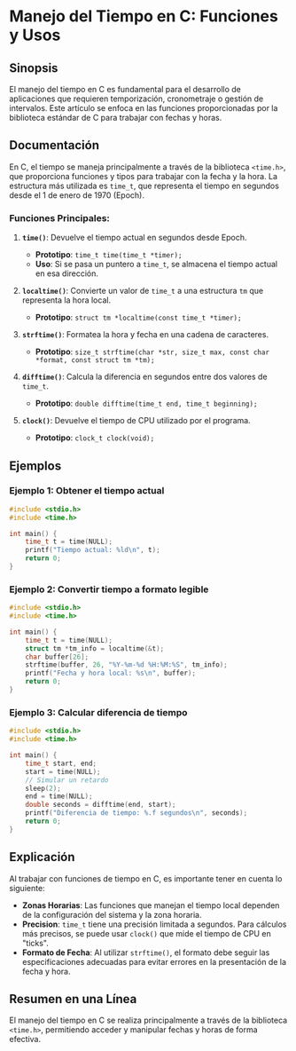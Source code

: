 <!--
Meta Description: # Manejo del Tiempo en C: Funciones y Usos ## Sinopsis El manejo del tiempo en C es fundamental para el desarrollo de aplicaciones que requieren tempo...
Meta Keywords: tiempo, time_t, time, funciones, que
-->

# Manejo del Tiempo en C: Funciones y Usos

## Sinopsis
El manejo del tiempo en C es fundamental para el desarrollo de aplicaciones que requieren temporización, cronometraje o gestión de intervalos. Este artículo se enfoca en las funciones proporcionadas por la biblioteca estándar de C para trabajar con fechas y horas.

## Documentación
En C, el tiempo se maneja principalmente a través de la biblioteca `<time.h>`, que proporciona funciones y tipos para trabajar con la fecha y la hora. La estructura más utilizada es `time_t`, que representa el tiempo en segundos desde el 1 de enero de 1970 (Epoch). 

### Funciones Principales:
1. **`time()`**: Devuelve el tiempo actual en segundos desde Epoch.
   - **Prototipo**: `time_t time(time_t *timer);`
   - **Uso**: Si se pasa un puntero a `time_t`, se almacena el tiempo actual en esa dirección.

2. **`localtime()`**: Convierte un valor de `time_t` a una estructura `tm` que representa la hora local.
   - **Prototipo**: `struct tm *localtime(const time_t *timer);`

3. **`strftime()`**: Formatea la hora y fecha en una cadena de caracteres.
   - **Prototipo**: `size_t strftime(char *str, size_t max, const char *format, const struct tm *tm);`

4. **`difftime()`**: Calcula la diferencia en segundos entre dos valores de `time_t`.
   - **Prototipo**: `double difftime(time_t end, time_t beginning);`

5. **`clock()`**: Devuelve el tiempo de CPU utilizado por el programa.
   - **Prototipo**: `clock_t clock(void);`

## Ejemplos
### Ejemplo 1: Obtener el tiempo actual
```c
#include <stdio.h>
#include <time.h>

int main() {
    time_t t = time(NULL);
    printf("Tiempo actual: %ld\n", t);
    return 0;
}
```

### Ejemplo 2: Convertir tiempo a formato legible
```c
#include <stdio.h>
#include <time.h>

int main() {
    time_t t = time(NULL);
    struct tm *tm_info = localtime(&t);
    char buffer[26];
    strftime(buffer, 26, "%Y-%m-%d %H:%M:%S", tm_info);
    printf("Fecha y hora local: %s\n", buffer);
    return 0;
}
```

### Ejemplo 3: Calcular diferencia de tiempo
```c
#include <stdio.h>
#include <time.h>

int main() {
    time_t start, end;
    start = time(NULL);
    // Simular un retardo
    sleep(2);
    end = time(NULL);
    double seconds = difftime(end, start);
    printf("Diferencia de tiempo: %.f segundos\n", seconds);
    return 0;
}
```

## Explicación
Al trabajar con funciones de tiempo en C, es importante tener en cuenta lo siguiente:

- **Zonas Horarias**: Las funciones que manejan el tiempo local dependen de la configuración del sistema y la zona horaria.
- **Precision**: `time_t` tiene una precisión limitada a segundos. Para cálculos más precisos, se puede usar `clock()` que mide el tiempo de CPU en "ticks".
- **Formato de Fecha**: Al utilizar `strftime()`, el formato debe seguir las especificaciones adecuadas para evitar errores en la presentación de la fecha y hora.

## Resumen en una Línea
El manejo del tiempo en C se realiza principalmente a través de la biblioteca `<time.h>`, permitiendo acceder y manipular fechas y horas de forma efectiva.